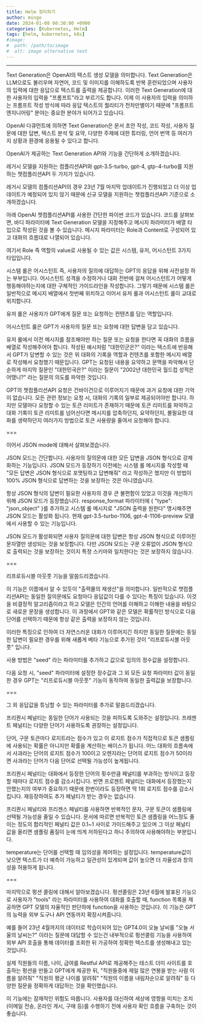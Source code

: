 ```yaml
---
title: Helm 정리하기
author: mingo
date: 2024-01-08 00:30:00 +0900
categories: [Kubernetes, Helm]
tags: [helm, kubernetes, k8s]
#image:
#  path: /path/to/image
#  alt: image alternative text
---
```


-----------------

Text Generation은 OpenAI의 텍스트 생성 모델을 의미합니다.
Text Generation은 LLM으로도 불리우며 자연어, 코드 및 이미지를 이해하도록 반복 훈련되었으며 사용자의 입력에 대한 응답으로 텍스트를 출력을 제공합니다.
이러한 Text Generation에 대한 사용자의 입력을 "프롬프트"라고 부르기도 합니다.
이제 이 사용자의 입력을 의미하는 프롬프트 작성 방식에 따라 응답 텍스트의 퀄리티가 천차만별이기 때문에 "프롬프트 엔지니어링" 분야는 중요한 분야가 되어가고 있습니다.

OpenAI 다큐먼트에 의하면 Text Generation은 문서 초안 작성, 코드 작성, 사용자 질문에 대한 답변, 텍스트 분석 및 요약, 다양한 주제에 대한 튜터링, 언어 번역 등 여러가지 상황과 환경에 응용될 수 있다고 합니다.

OpenAI가 제공하는 Text Generation API와 기능을 간단하게 소개하겠습니다.

레거시 모델을 지원하는 컴플리션API와 gpt-3.5-turbo, gpt-4, gtp-4-turbo를 지원하는 챗컴플리션API 두 가지가 있습니다.

레거시 모델의 컴플리션API의 경우 23년 7월 마지막 업데이트가 진행되었고 더 이상 업데이트가 예정되어 있지 않기 때문에 신규 모델을 지원하는 챗컴플리션API 기준으로 소개하겠습니다.

아래 OpenAI 챗컴플리션API를 사용한 간단한 파이썬 코드가 있습니다.
코드를 살펴보면,
바디 파라미터에 Text Generation 모델을 지정해주고 메시지 파라미터가 배열 타입으로 작성된 것을 볼 수 있습니다.
메시지 파라미터는 Role과 Content로 구성되어 있고 대화의 흐름대로 나열되어 있습니다.

여기서 Role 즉 역할의 value로 사용될 수 있는 값은 시스템, 유저, 어시스턴트 3가지 타입입니다.

시스템 롤은 어시스턴트 즉, 사용자의 질의에 대답하는 GPT의 응답을 위해 사전설정 하는 부부입니다. 어시스턴트 성격을 수정하거나 대화 전반에 걸쳐 어시스턴트가 어떻게 행동해야하는지에 대한 구체적인 가이드라인을 작성합니다.
그렇기 때문에 시스템 롤은 일반적으로 메시지 배열에서 첫번째 위치하고 이어서 유저 롤과 어시스턴트 롤이 교대로 위치합니다.

유저 롤은 사용자가 GPT에게 질문 또는 요청하는 컨텐츠를 담는 역할입니다.

어시스턴트 룰은 GPT가 사용자의 질문 또는 요청에 대한 답변을 담고 있습니다.

유저 롤에서 이전 메시지를 참조해야만 하는 질문 또는 요청을 한다면 꼭 대화의 흐름을 배열로 작성해주어야 합니다.
작성된 예시처럼 "대한민군은?" 이라는 텍스트에 반응해서 GPT가 답변할 수 있는 것은 위 대화의 기록을 역할과 컨텐츠를 포함한 메시지 배열로 작성해서 요청했기 때문입니다.
GPT는 요청된 내용을 요약하고 문맥을 파악해서 단순하게 마지막 질문인 "대한민국은?" 이라는 질문이 "2002년 대한민국 월드컵 성적은 어땠니?" 라는 질문의 의도를 파악한 것입니다.

GPT의 챗컴플리션API 요청은 건바이건으로 이루어지기 때문에 과거 요청에 대한 기억이 없습니다. 모든 관련 정보는 요청 시, 대화의 기록의 일부로 제공되어야만 합니다.
하지만 모델마다 요청할 수 있는 토큰 리미트가 존재하기 때문에 토큰 리미트를 파악하고 대화 기록이 토큰 리미트를 넘어선다면 메시지를 압축하던지, 요약하던지, 불필요한 대화를 생략하던지 여러가지 방법으로 토큰 사용량을 줄여서 요청해야 합니다.

===

이어서 JSON mode에 대해서 살펴보겠습니다.

JSON 모드는 간단합니다. 사용자의 질의문에 대한 모든 답변을 JSON 형식으로 강제화하는 기능입니다.
JSON 모드가 등장하기 이전에는 시스템 롤 메시지를 작성할 때 "모든 답변은 JSON 형식으로 포맷팅하고 답변해줘" 라고 작성하곤 했지만 이 방법이 100% JSON 형식으로 답변하는 것을 보장하는 것은 아니였습니다.

항상 JSON 형식의 답변이 필요한 사용자의 경우 큰 불편함이 있었고 이것을 개선하기 위해 JSON 모드가 등장했습니다.
response_format 파라미터에 { "type": "json_object" }를 추가하고 시스템 롤 메시지로 "JSON 출력을 원한다" 명시해주면 JSON 모드는 활성화 됩니다.
현재 gpt-3.5-turbo-1106, gpt-4-1106-preview 모델에서 사용할 수 있는 기능입니다.

JSON 모드가 활성화되면 사용자 질의문에 대한 답변은 항상 JSON 형식으로 이루어진 문자열만 생성되는 것을 보장합니다. 다만 JSON 모드는 구문 오류없이 JSON 형식으로 출력되는 것을 보장하는 것이지 특정 스키마와 일치한다는 것은 보장하지 않습니다.

===

리프로듀시블 아웃풋 기능을 말씀드리겠습니다.

이 기능은 이름에서 알 수 있듯이 "출력물의 재생산"을 의미합니다.
일반적으로 챗컴플리션API는 동일한 질의문에도 요청마다 응답값이 다를 수 있다는 특징이 있습니다.
이것을 비결정적 알고리즘이라고 하고 모델은 인간의 언어를 이해하고 이해한 내용을 바탕으로 새로운 문장을 생성합니다.
이 과정에서 GPT와 같은 모델은 확률적인 방식으로 다음 단어를 선택하기 때문에 항상 같은 출력을 보장하지 않는 것입니다.

이러한 특징으로 인하여 더 자연스러운 대화가 이루어지긴 하지만 동일한 질문에는 동일한 답변이 필요한 경우를 위해 새롭게 베타 기능으로 추가된 것이 "리프로듀시블 아웃풋" 입니다.

사용 방법은 "seed" 라는 파라미터를 추가하고 값으로 임의의 정수값을 설정합니다.

다음 요청 시, "seed" 파라미터에 설정한 정수값과 그 외 모든 요청 파라미터 값이 동일한 경우 GPT는 "리프로듀시블 아웃풋" 기능이 동작하여 동일한 출력값을 보장합니다.

===

그 외 응답값을 튜닝할 수 있는 파라미터를 추가로 말씀드리겠습니다.

프리퀀시 페널티는 동일한 단어가 사용되는 것을 피하도록 도와주는 설정입니다.
프레젠트 페널티는 다양한 단어기 사용하도록 권장하는 설정입니다.

단어, 구문 토큰마다 로지트라는 점수가 있고 이 로지트 점수가 직접적으로 토큰 샘플링에 사용되는 확률은 아니지만 확률을 계산하는 배이스가 됩니다.
어느 대화의 흐름속에서 사과라는 단어의 로지트 점수가 100이고 오렌지라는 단어의 로지트 점수가 50이라면 사과라는 단어가 다음 단어로 선택될 가능성이 높게됩니다.

프리퀀시 페널티는 대화에서 등장한 단어의 횟수만큼 페널티를 부과하는 방식이고 등장할 때마다 로지트 점수를 감소시킵니다.
반면 프로젠트 페널티는 대화에서 등장했는지 안했는지의 여부가 중요하기 때문에 한번이라도 등장하면 딱 1회 로지트 점수를 감소시킵니다. 재등장하여도 추가 페널티가 받는 경우는 없습니다.

프리퀀시 페널티와 프리젠스 페널티를 사용하면 반복적인 문자, 구문 토큰이 샘플링에 선택될 가능성을 줄일 수 있습니다.
문서에 따르면 반복적인 토큰 샘플링을 어느정도 줄이는 정도의 합리적인 페널티 값은 0.1~1 사이로 가이드해주고 있으며 그 이상 페널티 값을 올리면 샘플링 품질이 눈에 띄게 저하된다고 하니 주의하여 사용해야하는 부분입니다.

temperature는 단어를 선택할 때 임의성을 제어하는 설정입니다.
temperature값이 낮으면 텍스트가 더 예측이 가능하고 일관성이 있게되며 값이 높으면 더 자율성과 창의성을 허용하게 됩니다.

===

마지막으로 펑션 콜링에 대해서 알아보겠습니다.
펑션콜링은 23년 6월에 발표된 기능으로 사용자가 "tools" 라는 파라미터를 사용하여 대화를 호출할 때, function 목록을 제공하면 GPT 모델의 자율적인 판단하에
function을 사용하는 것입니다. 이 기능은 GPT의 능력을 외부 도구나 API 연동까지 확장시켜줍니다.

예를 들어 23년 4월까지의 데이터로 학습이되어 있는 GPT4.0이 오늘 날씨를 "오늘 서울의 날씨는?" 이라는 질문에 대답할 수 있는건 내부적으로 펑션콜링 기능을 사용하여 외부 API 호출을 통해 데이터를 조회한 뒤 가공하여 정확한 텍스트를 생성해내고 있는 것입니다.

실제 직원들의 이름, 나이, 급여를 Restful API로 제공해주는 테스트 더미 사이트를 호출하는 펑션을 만들고 GPT에게 제공한 뒤,
"직원들중에 제일 많은 연봉을 받는 사람 이름을 알려줘"
"직원의 평균 나이를 알려줘"
"직원의 이름을 내림차순으로 알려줘"
등 다양한 질문을 정확하게 대답하는 것을 확인했습니다.

이 기능에는 잠재적인 위험도 따릅니다. 사용자를 대신하여 세상에 영향을 미치는 조치(이메일 전송, 온라인 게시, 구매 등)를 수행하기 전에 사용자 확인 흐름을 구축하는 것이 좋습니다.
